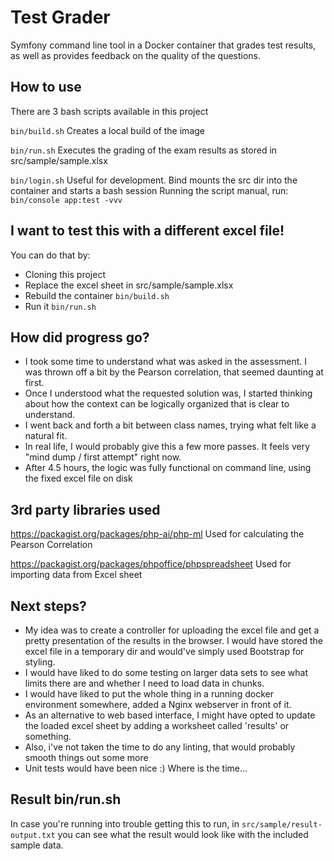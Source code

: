 # Test Grader
Symfony command line tool in a Docker container that grades test results, as well as provides feedback on the quality of the questions.

## How to use
There are 3 bash scripts available in this project

```bin/build.sh``` 
Creates a local build of the image

```bin/run.sh```
Executes the grading of the exam results as stored in src/sample/sample.xlsx

```bin/login.sh```
Useful for development. Bind mounts the src dir into the container and starts a bash session
Running the script manual, run:
```bin/console app:test -vvv```

## I want to test this with a different excel file!
You can do that by:
- Cloning this project
- Replace the excel sheet in src/sample/sample.xlsx
- Rebuild the container ```bin/build.sh``` 
- Run it ```bin/run.sh```

## How did progress go?
- I took some time to understand what was asked in the assessment. I was thrown off a bit by the Pearson correlation, that seemed daunting at first.
- Once I understood what the requested solution was, I started thinking about how the context can be logically organized that is clear to understand.
- I went back and forth a bit between class names, trying what felt like a natural fit.
- In real life, I would probably give this a few more passes. It feels very "mind dump / first attempt" right now.
- After 4.5 hours, the logic was fully functional on command line, using the fixed excel file on disk

## 3rd party libraries used
https://packagist.org/packages/php-ai/php-ml 
Used for calculating the Pearson Correlation

https://packagist.org/packages/phpoffice/phpspreadsheet
Used for importing data from Excel sheet

## Next steps?
- My idea was to create a controller for uploading the excel file and get a pretty presentation of the results in the browser.
  I would have stored the excel file in a temporary dir and would've simply used Bootstrap for styling.
- I would have liked to do some testing on larger data sets to see what limits there are and whether I need to load data in chunks.
- I would have liked to put the whole thing in a running docker environment somewhere, added a Nginx webserver in front of it.
- As an alternative to web based interface, I might have opted to update the loaded excel sheet by adding a worksheet called 'results' or something.
- Also, i've not taken the time to do any linting, that would probably smooth things out some more
- Unit tests would have been nice :) Where is the time...


## Result bin/run.sh
In case you're running into trouble getting this to run, in ```src/sample/result-output.txt``` you can see what the result would look like with the included sample data.